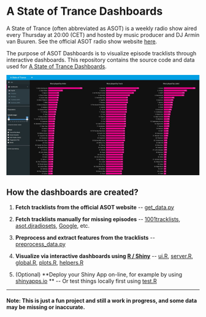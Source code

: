 # A State of Trance Dashboards

A State of Trance (often abbreviated as ASOT) is a weekly radio show aired every Thursday at 20:00 (CET) and hosted by music producer and DJ Armin van Buuren. See the official ASOT radio show website [here](http://www.astateoftrance.com).

The purpose of ASOT Dashboards is to visualize episode tracklists through interactive dashboards. This repository contains the source code and data used for [A State of Trance Dashboards](https://asot.shinyapps.io/ASOT/).

![<br>](pics/dashboard_top50.JPG)

## How the dashboards are created?

1. **Fetch tracklists from the official ASOT website** -- [get_data.py](src/get_data.py)

2. **Fetch tracklists manually for missing episodes** -- [1001tracklists](http://www.1001tracklists.com), [asot.djradiosets](http://asot.djradiosets.com), [Google](http://www.google.com), etc.

3. **Preprocess and extract features from the tracklists** -- [preprocess_data.py](src/preprocess_data.py)

4. **Visualize via interactive dashboards using [R / Shiny](http://shiny.rstudio.com)** -- [ui.R](src/ui.R), [server.R](src/server.R), [global.R](src/global.R), [plots.R](src/plots.R), [helpers.R](src/helpers.R)

5. (Optional) **Deploy your Shiny App on-line, for example by using [shinyapps.io](https://www.shinyapps.io/) ** -- Or test things locally first using [test.R](src/test.R)

---

#### Note: This is just a fun project and still a work in progress, and some data may be missing or inaccurate.


